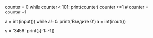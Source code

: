 counter = 0
while counter < 101:
    print(counter)
    counter +=1 # counter = counter +1

a = int (input())
while a!=0:
    print('Введите 0')
    a = int(input())

s = '3456'
print(s[-1::-1])
